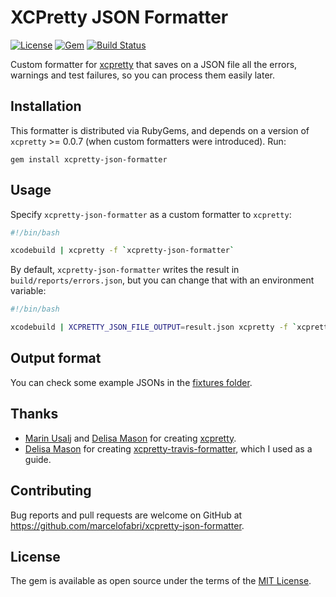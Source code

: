 # XCPretty JSON Formatter

[![License](http://img.shields.io/badge/license-MIT-green.svg?style=flat)](LICENSE.txt)
[![Gem](https://img.shields.io/gem/v/xcpretty-json-formatter.svg?style=flat)](http://rubygems.org/gems/xcpretty-json-formatter)
[![Build Status](https://travis-ci.org/marcelofabri/xcpretty-json-formatter.svg?branch=master)](https://travis-ci.org/marcelofabri/xcpretty-json-formatter)

Custom formatter for [xcpretty](https://github.com/supermarin/xcpretty) that saves on a JSON file all the errors, warnings and test failures, so you can process them easily later.

## Installation

This formatter is distributed via RubyGems, and depends on a version of `xcpretty` >= 0.0.7 (when custom formatters were introduced). Run:

    gem install xcpretty-json-formatter

## Usage

Specify `xcpretty-json-formatter` as a custom formatter to `xcpretty`:

```bash
#!/bin/bash

xcodebuild | xcpretty -f `xcpretty-json-formatter`
```

By default, `xcpretty-json-formatter` writes the result in `build/reports/errors.json`, but you can change that with an environment variable:

```bash
#!/bin/bash

xcodebuild | XCPRETTY_JSON_FILE_OUTPUT=result.json xcpretty -f `xcpretty-json-formatter`
```

## Output format

You can check some example JSONs in the [fixtures folder](spec/fixtures).

## Thanks

* [Marin Usalj](http://github.com/supermarin) and [Delisa Mason](http://github.com/kattrali) for creating [xcpretty](https://github.com/supermarin/xcpretty).
* [Delisa Mason](http://github.com/kattrali) for creating [xcpretty-travis-formatter](https://github.com/kattrali/xcpretty-travis-formatter), which I used as a guide.

## Contributing

Bug reports and pull requests are welcome on GitHub at https://github.com/marcelofabri/xcpretty-json-formatter.


## License

The gem is available as open source under the terms of the [MIT License](http://opensource.org/licenses/MIT).

